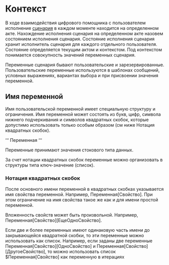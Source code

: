 # Контекст

В ходе взаимодействия цифрового помощника с пользователем
исполнение [сценария](https://github.com/asbelon/digital-assistant-script) в каждом моменте находится на 
определенном акте. Нахождение исполнения сценария на определенном акте назовем состоянием исполнения сценария. 
Состояние исполнения сценария хранит исполнитель сценария для каждого отдельного пользователя. Состояние 
определяется текущим актом и контекстом. Под контекстом понимается совокупность значений переменных сценария.

Переменные сценария бывают пользовательские и зарезервированные. Пользовательские переменные используются в шаблонах
сообщений, условных выражениях, вариантах выбора и при присвоении значения переменной.

## Имя переменной

Имя пользовательской переменной имеет специальную структуру и ограничения. Имя переменной может состоять из букв, 
цифр, символа нижнего подчеркивания и символов квадратных скобок, которые допустимо использовать только особым 
образом (см ниже Нотация квадратных скобок).

‘‘‘
Переменная
‘‘‘

Переменные принимают значения стокового типа данных. 

За счет нотации квадратных скобок переменные можно организовать в структуры типа ключ-значение (список).

### Нотация квадратных скобок

После основного имени переменной в квадратных скобках указывается имя свойства переменной. Например,
Переменная[Свойство]. При этом ограничение на имя свойства такое же как и для имени простой переменной.

Вложенность свойств может быть произвольной. Например, Переменная[Свойство][ЕщеОдноСвойство].

Если две и более переменных имеют одинаковую часть имени до закрывающейся квадратной скобки, то эти переменные можно
использовать как список. Например, если заданы две переменные Переменная[Свойство][ОдноСвойство]
и Переменная[Свойство][ДругоеСвойство], то можно использовать список $Переменная[Свойство] как переменную в итерациях

